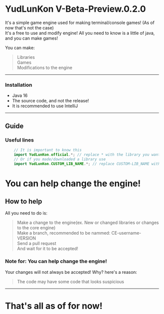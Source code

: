 # YudLunKon V-Beta-Preview.0.2.0
It's a simple game engine used for making terminal/console games! (As of now that's not the case)<br>
It's a free to use and modify engine! All you need to know is a little of java, and you can make games!<br>

You can make:
> Libraries<br>
> Games<br>
> Modifications to the engine
---
### Installation
* Java 16
* The source code, and not the release!
* It is recommended to use IntelliJ

---
## Guide
### Useful lines
```java
    // It is important to know this
    import YudLunKon.official.*; // replace * with the library you want use
    // Or if you made/downloaded a library use
    import YudLunKon.CUSTOM_LIB_NAME.*; // replace CUSTOM-LIB_NAME with the library package, and * with the library you want use in the lib pack
```
# You can help change the engine!
## How to help
All you need to do is:
> Make a change to the engine(ex. New or changed libraries or changes to the core engine)<br>
> Make a branch, recommended to be nammed: CE-username-VERSION<br>
> Send a pull request<br>
> And wait for it to be accepted!
### Note for: You can help change the engine!
Your changes will not always be accepted!
Why? here's a reason:
> The code may have some code that looks suspicious
---
# That's all as of for now!

